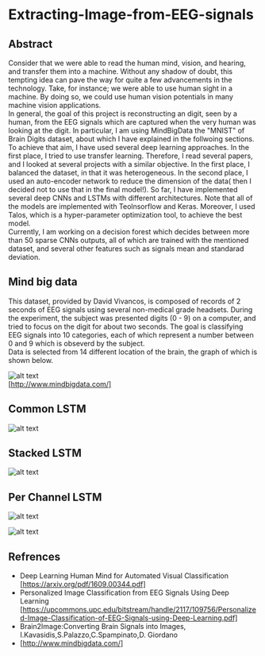 # Extracting-Image-from-EEG-signals
## Abstract
Consider that we were able to read the human mind, vision, and hearing, and transfer them into a machine. Without any shadow of doubt, this tempting idea can pave the way for quite a few advancements in the technology. Take, for instance; we were able to use human sight in a machine. By doing so, we could use human vision potentials in many machine vision applications. <br />
In general, the goal of this project is reconstructing an digit, seen by a human, from the EEG signals which are captured when the very human was looking at the digit. In particular, I am using MindBigData the "MNIST" of Brain Digits dataset, about which I have explained in the follwoing sections. <br />
To achieve that aim, I have used several deep learning approaches. In the first place, I tried to use transfer learning. Therefore, I read several papers, and I looked at several projects with a similar objective. In the first place, I balanced the dataset, in that it was heterogeneous. In the second place, I used an auto-encoder network to reduce the dimension of the data( then I decided not to use that in the final model!). So far, I have implemented several deep CNNs and LSTMs with different architectures. Note that all of the models are implemented with Teolnsorflow and Keras. Moreover, I used Talos, which is a hyper-parameter optimization tool, to achieve the best model.<br />
Currently, I am working on a decision forest which decides between more than 50 sparse CNNs outputs, all of which are trained with the mentioned dataset, and several other features such as signals mean and standarad deviation.

## Mind big data

This dataset, provided by David Vivancos, is composed of records of 2 seconds of EEG signals using several non-medical grade headsets. During the experiment, the subject was presented digits (0 - 9) on a computer, and tried to focus on the digit for about two seconds. The goal is classifying EEG signals into 10 categories, each of which represent a number between 0 and 9 which is obseverd by the subject. <br />
Data is selected from 14 different location of the brain, the graph of which is shown below.

![alt text](epoc-20-10.jpg) <br />
[http://www.mindbigdata.com/] <br />

## Common LSTM

![alt text](CommonLSTM.jpg) <br />


## Stacked LSTM


![alt text](StackedLSTM.jpg) <br />


## Per Channel LSTM


![alt text](PerChanLSTM.jpg) <br />


![alt text](PerChanLSTM_2.jpg) <br />

## Refrences
- Deep Learning Human Mind for Automated Visual Classification [https://arxiv.org/pdf/1609.00344.pdf] <br />
- Personalized Image Classification from EEG Signals Using Deep Learning [https://upcommons.upc.edu/bitstream/handle/2117/109756/Personalized-Image-Classification-of-EEG-Signals-using-Deep-Learning.pdf]
- Brain2Image:Converting Brain Signals into Images,  I.Kavasidis,S.Palazzo,C.Spampinato,D. Giordano 
- [http://www.mindbigdata.com/] <br />


